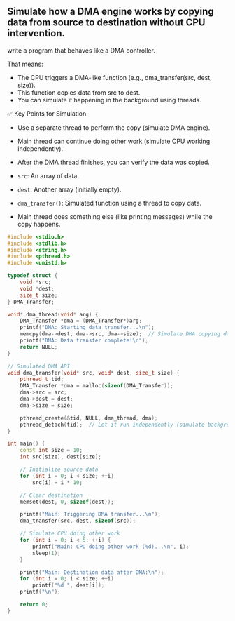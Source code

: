 ## Simulate how a DMA engine works by copying data from source to destination without CPU intervention.

 write a program that behaves like a DMA controller.

That means:

- The CPU triggers a DMA-like function (e.g., dma_transfer(src, dest, size)).
- This function copies data from src to dest.
- You can simulate it happening in the background using threads.

✅ Key Points for Simulation
- Use a separate thread to perform the copy (simulate DMA engine).
- Main thread can continue doing other work (simulate CPU working independently).
- After the DMA thread finishes, you can verify the data was copied.


- `src`: An array of data.
- `dest`: Another array (initially empty).
- `dma_transfer()`: Simulated function using a thread to copy data.
- Main thread does something else (like printing messages) while the copy happens.


```c++
#include <stdio.h>
#include <stdlib.h>
#include <string.h>
#include <pthread.h>
#include <unistd.h>

typedef struct {
    void *src;
    void *dest;
    size_t size;
} DMA_Transfer;

void* dma_thread(void* arg) {
    DMA_Transfer *dma = (DMA_Transfer*)arg;
    printf("DMA: Starting data transfer...\n");
    memcpy(dma->dest, dma->src, dma->size);  // Simulate DMA copying data
    printf("DMA: Data transfer complete!\n");
    return NULL;
}

// Simulated DMA API
void dma_transfer(void* src, void* dest, size_t size) {
    pthread_t tid;
    DMA_Transfer *dma = malloc(sizeof(DMA_Transfer));
    dma->src = src;
    dma->dest = dest;
    dma->size = size;

    pthread_create(&tid, NULL, dma_thread, dma);
    pthread_detach(tid);  // Let it run independently (simulate background work)
}

int main() {
    const int size = 10;
    int src[size], dest[size];

    // Initialize source data
    for (int i = 0; i < size; ++i)
        src[i] = i * 10;

    // Clear destination
    memset(dest, 0, sizeof(dest));

    printf("Main: Triggering DMA transfer...\n");
    dma_transfer(src, dest, sizeof(src));

    // Simulate CPU doing other work
    for (int i = 0; i < 5; ++i) {
        printf("Main: CPU doing other work (%d)...\n", i);
        sleep(1);
    }

    printf("Main: Destination data after DMA:\n");
    for (int i = 0; i < size; ++i)
        printf("%d ", dest[i]);
    printf("\n");

    return 0;
}
```
